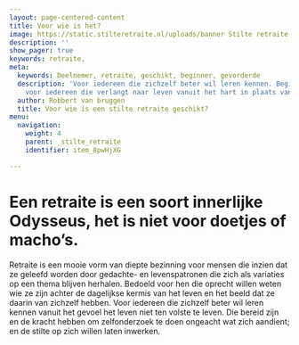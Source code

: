 ```yaml
---
layout: page-centered-content
title: Voor wie is het?
image: https://static.stilteretraite.nl/uploads/banner Stilte retraite.jpg
description: ''
show_pager: true
keywords: retraite,
meta:
  keywords: Deelnemer, retraite, geschikt, beginner, gevorderde
  description: 'Voor iedereen die zichzelf beter wil leren kennen. Beginner of gevorderde:
    voor iedereen die verlangt naar leven vanuit het hart in plaats van het hoofd.'
  author: Robbert van bruggen
  title: Voor wie is een stilte retraite geschikt?
menu:
  navigation:
    weight: 4
    parent: _stilte_retraite
    identifier: item_8pwHjXG

---
```

# Een retraite is een soort innerlijke Odysseus, het is niet voor doetjes of macho’s.

Retraite is een mooie vorm van diepte bezinning voor mensen die inzien dat ze geleefd worden door gedachte- en levenspatronen die zich als variaties op een thema blijven herhalen. Bedoeld voor hen die oprecht willen weten wie ze zijn achter de dagelijkse kermis van het leven en het beeld dat ze daarin van zichzelf hebben. Voor iedereen die zichzelf beter wil leren kennen vanuit het gevoel het leven niet ten volste te leven. Die bereid zijn en de kracht hebben om zelfonderzoek te doen ongeacht wat zich aandient; en de stilte op zich willen laten inwerken.